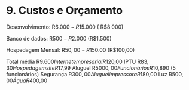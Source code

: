 # 9. Custos e Orçamento

Desenvolvimento: R$6.000 - R$15.000 ( R$8.000)

Banco de dados: R$500 - R$2.000 (R$1.500)

Hospedagem Mensal: R$50,00 - R$150.00 (R$100,00)

Total média R$9.600
Internet empresarial R$120,00
IPTU R$83,30
Hospedagem site R$17,99
Aluguel R$5000,00
Funcionários R$10,890 (5 funcionários)
Segurança R$300,00
Aluguel impressora R$180,00
Luz R$500,00
Água R$400,00

